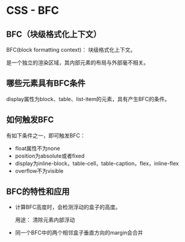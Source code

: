 # CSS - BFC

## BFC（块级格式化上下文）

BFC(block formatting context)： 块级格式化上下文。

是一个独立的渲染区域，其内部元素的布局与外部毫不相关。

## 哪些元素具有BFC条件

display属性为block、table、list-item的元素，具有产生BFC的条件。

## 如何触发BFC

有如下条件之一，即可触发BFC：

- float属性不为none
- position为absolute或者fixed
- display为inline-block，table-cell，table-caption，flex，inline-flex
- overflow不为visible

## BFC的特性和应用

- 计算BFC高度时，会检测浮动的盒子的高度。

  用途： 清除元素内部浮动

- 同一个BFC中的两个相邻盒子垂直方向的margin会合并
